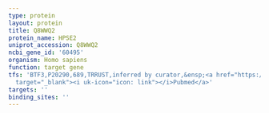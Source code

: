 ```yaml
---
type: protein
layout: protein
title: Q8WWQ2
protein_name: HPSE2
uniprot_accession: Q8WWQ2
ncbi_gene_id: '60495'
organism: Homo sapiens
function: target gene
tfs: 'BTF3,P20290,689,TRRUST,inferred by curator,&ensp;<a href="https://www.ncbi.nlm.nih.gov/pubmed/?term=17312387%5Buid%5D"
  target="_blank"><i uk-icon="icon: link"></i>Pubmed</a>'
targets: ''
binding_sites: ''
---
```

